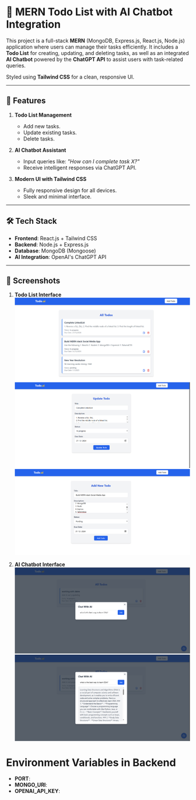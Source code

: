 # 📝 **MERN Todo List with AI Chatbot Integration**

This project is a full-stack **MERN** (MongoDB, Express.js, React.js, Node.js) application where users can manage their tasks efficiently. It includes a **Todo List** for creating, updating, and deleting tasks, as well as an integrated **AI Chatbot** powered by the **ChatGPT API** to assist users with task-related queries.

Styled using **Tailwind CSS** for a clean, responsive UI.

---

## 🚀 **Features**

1. **Todo List Management**
   - Add new tasks.
   - Update existing tasks.
   - Delete tasks.

2. **AI Chatbot Assistant**
   - Input queries like: *"How can I complete task X?"*
   - Receive intelligent responses via ChatGPT API.

3. **Modern UI with Tailwind CSS**
   - Fully responsive design for all devices.
   - Sleek and minimal interface.

---

## 🛠️ **Tech Stack**

- **Frontend**: React.js + Tailwind CSS
- **Backend**: Node.js + Express.js
- **Database**: MongoDB (Mongoose)
- **AI Integration**: OpenAI's ChatGPT API


---

## 📸 **Screenshots**

1. **Todo List Interface**  
   ![Todo List](docImg/home.PNG)
   ![Todo List](docImg/update.PNG)
    ![Todo List](docImg/add.PNG)

3. **AI Chatbot Interface**  
   ![AI Chatbot](docImg/askchatgpt.PNG)
   ![AI Chatbot](docImg/chatgpt_response.PNG)


# Environment Variables in Backend

- **PORT**:  
- **MONGO_URI**:  
- **OPENAI_API_KEY**:  
